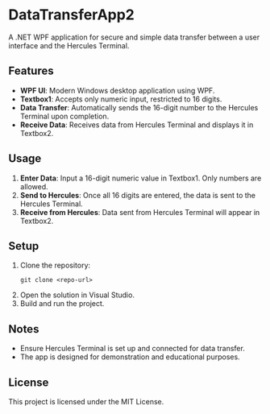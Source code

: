 # DataTransferApp2

A .NET WPF application for secure and simple data transfer between a user interface and the Hercules Terminal.

## Features

- **WPF UI**: Modern Windows desktop application using WPF.
- **Textbox1**: Accepts only numeric input, restricted to 16 digits.
- **Data Transfer**: Automatically sends the 16-digit number to the Hercules Terminal upon completion.
- **Receive Data**: Receives data from Hercules Terminal and displays it in Textbox2.

## Usage

1. **Enter Data**: Input a 16-digit numeric value in Textbox1. Only numbers are allowed.
2. **Send to Hercules**: Once all 16 digits are entered, the data is sent to the Hercules Terminal.
3. **Receive from Hercules**: Data sent from Hercules Terminal will appear in Textbox2.

## Setup

1. Clone the repository:
   ```
   git clone <repo-url>
   ```
2. Open the solution in Visual Studio.
3. Build and run the project.

## Notes
- Ensure Hercules Terminal is set up and connected for data transfer.
- The app is designed for demonstration and educational purposes.

## License

This project is licensed under the MIT License. 